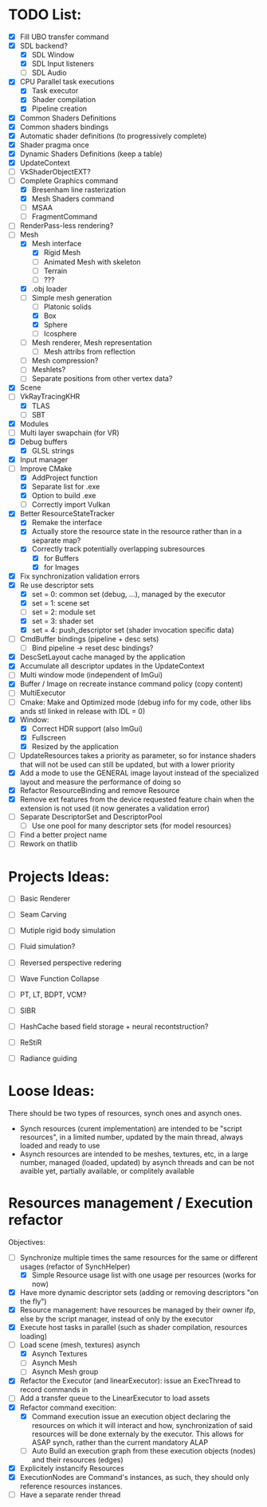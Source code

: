 # TODO List:
- [x] Fill UBO transfer command
- [x] SDL backend?
	- [x] SDL Window
	- [x] SDL Input listeners
	- [ ] SDL Audio
- [x] CPU Parallel task executions
	- [x] Task executor
	- [x] Shader compilation
	- [x] Pipeline creation
- [x] Common Shaders Definitions
- [x] Common shaders bindings
- [x] Automatic shader definitions (to progressively complete)
- [x] Shader pragma once
- [x] Dynamic Shaders Definitions (keep a table)
- [x] UpdateContext
- [ ] VkShaderObjectEXT? 
- [ ] Complete Graphics command
    - [x] Bresenham line rasterization
	- [x] Mesh Shaders command
    - [ ] MSAA
    - [ ] FragmentCommand
- [ ] RenderPass-less rendering? 
- [ ] Mesh
	- [x] Mesh interface
		- [x] Rigid Mesh
		- [ ] Animated Mesh with skeleton
		- [ ] Terrain
		- [ ] ??? 
	- [x] .obj loader
	- [ ] Simple mesh generation
		- [ ] Platonic solids
		- [x] Box
		- [x] Sphere
		- [ ] Icosphere
	- [ ] Mesh renderer, Mesh representation
		- [ ] Mesh attribs from reflection
	- [ ] Mesh compression?
	- [ ] Meshlets? 
	- [ ] Separate positions from other vertex data?
- [x] Scene
- [ ] VkRayTracingKHR
	- [x] TLAS
	- [ ] SBT
- [x] Modules
- [ ] Multi layer swapchain (for VR)
- [x] Debug buffers
	- [x] GLSL strings
- [x] Input manager
- [ ] Improve CMake
	- [x] AddProject function
	- [x] Separate list for .exe
	- [x] Option to build .exe
	- [ ] Correctly import Vulkan
- [x] Better ResourceStateTracker
	- [x] Remake the interface
	- [x] Actually store the resource state in the resource rather than in a separate map?
	- [x] Correctly track potentially overlapping subresources
		- [x] for Buffers
		- [x] for Images
- [x] Fix synchronization validation errors
- [x] Re use descriptor sets
	- [x] set = 0: common set (debug, ...), managed by the executor
	- [x] set = 1: scene set
	- [ ] set = 2: module set
	- [x] set = 3: shader set
	- [x] set = 4: push_descriptor set (shader invocation specific data)
- [ ] CmdBuffer bindings (pipeline + desc sets)
	- [ ] Bind pipeline -> reset desc bindings?
- [x] DescSetLayout cache managed by the application
- [x] Accumulate all descriptor updates in the UpdateContext
- [ ] Multi window mode (independent of ImGui)
- [x] Buffer / Image on recreate instance command policy (copy content)
- [ ] MultiExecutor
- [ ] Cmake: Make and Optimized mode (debug info for my code, other libs ands stl linked in release with IDL = 0)
- [x] Window:
	- [x] Correct HDR support (also ImGui)
	- [x] Fullscreen
	- [x] Resized by the application
- [ ] UpdateResources takes a priority as parameter, so for instance shaders that will not be used can still be updated, but with a lower priority
- [x] Add a mode to use the GENERAL image layout instead of the specialized layout and measure the performance of doing so 
- [x] Refactor ResourceBinding and remove Resource 
- [x] Remove ext features from the device requested feature chain when the extension is not used (it now generates a validation error)
- [ ] Separate DescriptorSet and DescriptorPool
	- [ ] Use one pool for many descriptor sets (for model resources)

- [ ] Find a better project name
- [ ] Rework on thatlib

# Projects Ideas:
- [ ] Basic Renderer
- [ ] Seam Carving
- [ ] Mutiple rigid body simulation
- [ ] Fluid simulation? 
- [ ] Reversed perspective redering
- [ ] Wave Function Collapse
- [ ] PT, LT, BDPT, VCM?
- [ ] SIBR
- [ ] HashCache based field storage + neural recontstruction?
- [ ] ReStiR
- [ ] Radiance guiding


# Loose Ideas:
There should be two types of resources, synch ones and asynch ones.
- Synch resources (curent implementation) are intended to be "script resources", in a limited number, updated by the main thread, always loaded and ready to use
- Asynch resources are intended to be meshes, textures, etc, in a large number, managed (loaded, updated) by asynch threads and can be not avaible yet, partially available, or complitely available

# Resources management / Execution refactor
Objectives:
- [ ] Synchronize multiple times the same resources for the same or different usages (refactor of SynchHelper)
	- [x] Simple Resource usage list with one usage per resources (works for now)
- [x] Have more dynamic descriptor sets (adding or removing descriptors "on the fly")
- [x] Resource management: have resources be managed by their owner ifp, else by the script manager, instead of only by the executor
- [x] Execute host tasks in parallel (such as shader compilation, resources loading)
- [ ] Load scene (mesh, textures) asynch
	- [x] Asynch Textures
	- [ ] Asynch Mesh
	- [ ] Asynch Mesh group
- [x] Refactor the Executor (and linearExecutor): issue an ExecThread to record commands in
- [ ] Add a transfer queue to the LinearExecutor to load assets
- [x] Refactor command execition:
	- [x] Command execution issue an execution object declaring the resources on which it will interact and how, synchronization of said resources will be done externaly by the executor. This allows for ASAP synch, rather than the current mandatory ALAP
	- [ ] Auto Build an execution graph from these execution objects (nodes) and their resources (edges)
- [x] Explicitely instancify Resources
- [x] ExecutionNodes are Command's instances, as such, they should only reference resources instances. 
- [ ] Have a separate render thread